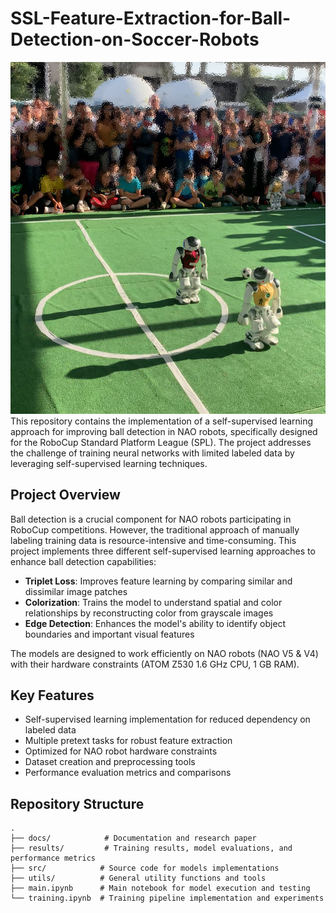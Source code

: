 # SSL-Feature-Extraction-for-Ball-Detection-on-Soccer-Robots

![SPQR TEAM](media/intro.png)
This repository contains the implementation of a self-supervised learning approach for improving ball detection in NAO robots, specifically designed for the RoboCup Standard Platform League (SPL). The project addresses the challenge of training neural networks with limited labeled data by leveraging self-supervised learning techniques.

  
## Project Overview

Ball detection is a crucial component for NAO robots participating in RoboCup competitions. However, the traditional approach of manually labeling training data is resource-intensive and time-consuming. This project implements three different self-supervised learning approaches to enhance ball detection capabilities:

- **Triplet Loss**: Improves feature learning by comparing similar and dissimilar image patches
- **Colorization**: Trains the model to understand spatial and color relationships by reconstructing color from grayscale images
- **Edge Detection**: Enhances the model's ability to identify object boundaries and important visual features

The models are designed to work efficiently on NAO robots (NAO V5 & V4) with their hardware constraints (ATOM Z530 1.6 GHz CPU, 1 GB RAM).

## Key Features

- Self-supervised learning implementation for reduced dependency on labeled data
- Multiple pretext tasks for robust feature extraction
- Optimized for NAO robot hardware constraints
- Dataset creation and preprocessing tools
- Performance evaluation metrics and comparisons

## Repository Structure

```
.
├── docs/            # Documentation and research paper
├── results/         # Training results, model evaluations, and performance metrics
├── src/            # Source code for models implementations
├── utils/          # General utility functions and tools
├── main.ipynb      # Main notebook for model execution and testing
└── training.ipynb  # Training pipeline implementation and experiments
```

